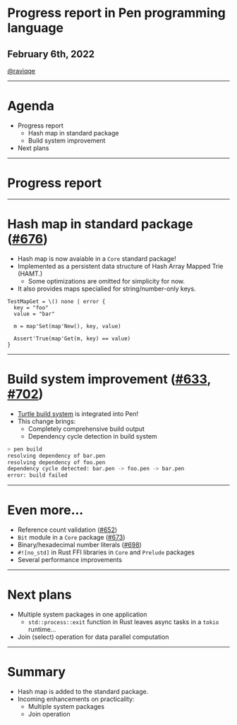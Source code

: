 # Progress report in Pen programming language

## February 6th, 2022

[@raviqqe](https://github.com/raviqqe)

---

# Agenda

- Progress report
  - Hash map in standard package
  - Build system improvement
- Next plans

---

# Progress report

---

# Hash map in standard package ([#676](https://github.com/pen-lang/pen/pull/676))

- Hash map is now avaiable in a `Core` standard package!
- Implemented as a persistent data structure of Hash Array Mapped Trie (HAMT.)
  - Some optimizations are omitted for simplicity for now.
- It also provides maps specialied for string/number-only keys.

```pen
TestMapGet = \() none | error {
  key = "foo"
  value = "bar"

  m = map'Set(map'New(), key, value)

  Assert'True(map'Get(m, key) == value)
}
```

---

# Build system improvement ([#633](https://github.com/pen-lang/pen/pull/633), [#702](https://github.com/pen-lang/pen/pull/702))

- [Turtle build system]() is integrated into Pen!
- This change brings:
  - Completely comprehensive build output
  - Dependency cycle detection in build system

```sh
> pen build
resolving dependency of bar.pen
resolving dependency of foo.pen
dependency cycle detected: bar.pen -> foo.pen -> bar.pen
error: build failed
```

---

# Even more...

- Reference count validation ([#652](https://github.com/pen-lang/pen/pull/652))
- `Bit` module in a `Core` package ([#673](https://github.com/pen-lang/pen/pull/673))
- Binary/hexadecimal number literals ([#698](https://github.com/pen-lang/pen/pull/698))
- `#![no_std]` in Rust FFI libraries in `Core` and `Prelude` packages
- Several performance improvements

---

# Next plans

- Multiple system packages in one application
  - `std::process::exit` function in Rust leaves async tasks in a `tokio` runtime...
- Join (select) operation for data parallel computation

---

# Summary

- Hash map is added to the standard package.
- Incoming enhancements on practicality:
  - Multiple system packages
  - Join operation
